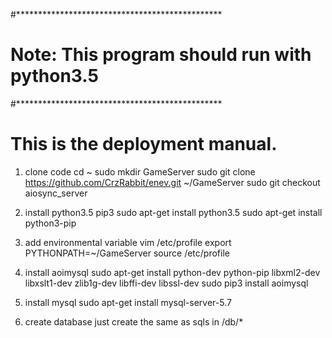 #***********************************************
# Note: This program should run with python3.5 #
#***********************************************

# This is the deployment manual.
1. clone code
cd ~
sudo mkdir GameServer
sudo git clone https://github.com/CrzRabbit/enev.git ~/GameServer
sudo git checkout aiosync_server

2. install python3.5 pip3
sudo apt-get install python3.5
sudo apt-get install python3-pip

3. add environmental variable
vim /etc/profile
export PYTHONPATH=~/GameServer
source /etc/profile

4. install aoimysql
sudo apt-get install python-dev python-pip libxml2-dev libxslt1-dev zlib1g-dev libffi-dev libssl-dev
sudo pip3 install aoimysql

5. install mysql
sudo apt-get install mysql-server-5.7

6. create database
just create the same as sqls in /db/*
